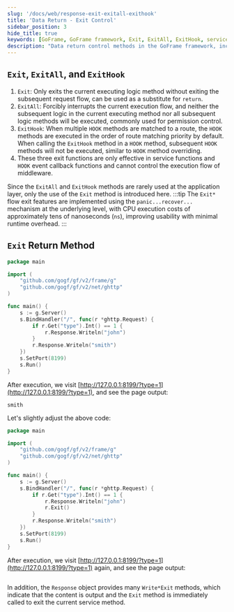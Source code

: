 ```yaml
---
slug: '/docs/web/response-exit-exitall-exithook'
title: 'Data Return - Exit Control'
sidebar_position: 3
hide_title: true
keywords: [GoFrame, GoFrame framework, Exit, ExitAll, ExitHook, service function, HOOK event, flow control, data return, permission control]
description: "Data return control methods in the GoFrame framework, including Exit, ExitAll, and ExitHook. Exit is used to exit the current executing logic method, while ExitAll forcibly interrupts the current execution flow, which is very suitable for permission control. ExitHook is used to control the execution order when multiple HOOK methods are matched to a route. These methods are effective in service functions and HOOK event callback functions and improve usability with minimal runtime overhead."
---
```


## `Exit`, `ExitAll`, and `ExitHook`

1. `Exit`: Only exits the current executing logic method without exiting the subsequent request flow, can be used as a substitute for `return`.
2. `ExitAll`: Forcibly interrupts the current execution flow, and neither the subsequent logic in the current executing method nor all subsequent logic methods will be executed, commonly used for permission control.
3. `ExitHook`: When multiple `HOOK` methods are matched to a route, the `HOOK` methods are executed in the order of route matching priority by default. When calling the `ExitHook` method in a `HOOK` method, subsequent `HOOK` methods will not be executed, similar to `HOOK` method overriding.
4. These three exit functions are only effective in service functions and `HOOK` event callback functions and cannot control the execution flow of middleware.

Since the `ExitAll` and `ExitHook` methods are rarely used at the application layer, only the use of the `Exit` method is introduced here.
:::tip
The `Exit*` flow exit features are implemented using the `panic...recover...` mechanism at the underlying level, with CPU execution costs of approximately tens of nanoseconds (`ns`), improving usability with minimal runtime overhead.
:::
## `Exit` Return Method

```go
package main

import (
    "github.com/gogf/gf/v2/frame/g"
    "github.com/gogf/gf/v2/net/ghttp"
)

func main() {
    s := g.Server()
    s.BindHandler("/", func(r *ghttp.Request) {
        if r.Get("type").Int() == 1 {
            r.Response.Writeln("john")
        }
        r.Response.Writeln("smith")
    })
    s.SetPort(8199)
    s.Run()
}
```

After execution, we visit [http://127.0.0.1:8199/?type=1](http://127.0.0.1:8199/?type=1), and see the page output:

```john
smith
```

Let's slightly adjust the above code:

```go
package main

import (
    "github.com/gogf/gf/v2/frame/g"
    "github.com/gogf/gf/v2/net/ghttp"
)

func main() {
    s := g.Server()
    s.BindHandler("/", func(r *ghttp.Request) {
        if r.Get("type").Int() == 1 {
            r.Response.Writeln("john")
            r.Exit()
        }
        r.Response.Writeln("smith")
    })
    s.SetPort(8199)
    s.Run()
}
```

After execution, we visit [http://127.0.0.1:8199/?type=1](http://127.0.0.1:8199/?type=1) again, and see the page output:

```john
```

In addition, the `Response` object provides many `Write*Exit` methods, which indicate that the content is output and the `Exit` method is immediately called to exit the current service method.